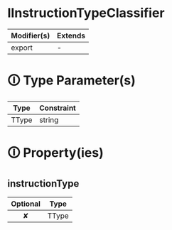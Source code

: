 # IInstructionTypeClassifier

| Modifier(s)                            | Extends                                    |
|----------------------------------------|--------------------------------------------|
| export | - |

# &#128712; Type Parameter(s)

| Type  | Constraint |
| ----- | ---------- |
| TType | string     |

# &#128712; Property(ies)

## instructionType

| Optional                           | Type                         |
|:----------------------------------:|------------------------------|
| ✘ | TType |